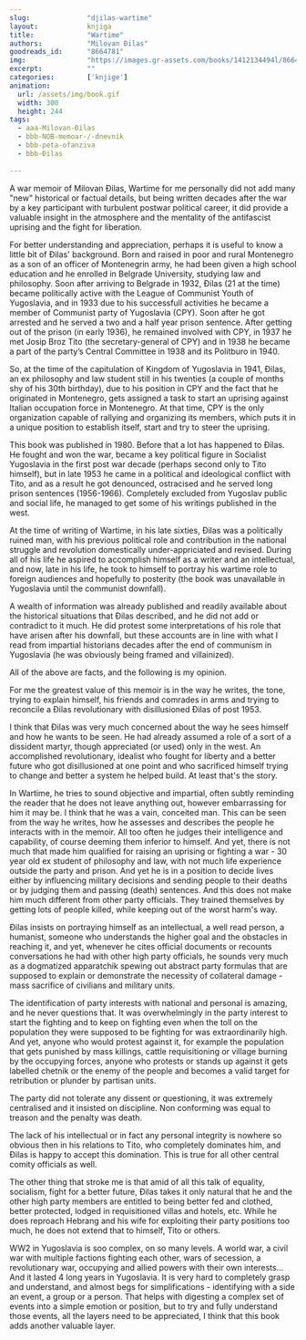 ```yaml
---
slug:              "djilas-wartime"
layout:            knjiga
title:             "Wartime"
authors:           "Milovan Đilas"
goodreads_id:      "8664781"
img:               "https://images.gr-assets.com/books/1412134494l/8664781.jpg"
excerpt:           ""
categories:        ['knjige']
animation:
  url: /assets/img/book.gif
  width: 300
  height: 244
tags:
  - aaa-Milovan-Đilas
  - bbb-NOB-memoar-/-dnevnik
  - bbb-peta-ofanziva
  - bbb-Đilas
  
---
```


A war memoir of Milovan Đilas, Wartime for me personally did not add many "new" historical or factual details, but 
being written decades after the war by a key participant with turbulent postwar political career, it did provide a 
valuable insight in the atmosphere and the mentality of the antifascist uprising and the fight for liberation.

For better understanding and appreciation, perhaps it is useful to know a little bit of Đilas' background. Born and 
raised in poor and rural Montenegro as a son of an officer of Montenegrin army, he had been given a high school 
education and he enrolled in Belgrade University, studying law and philosophy. Soon after arriving to Belgrade in 1932, 
Đilas (21 at the time) became politically active with the League of Communist Youth of Yugoslavia, and in 1933 due to 
his successfull activities he became a member of Communist party of Yugoslavia (CPY). Soon after he got arrested and he 
served a two and a half year prison sentence. After getting out of the prison (in early 1936), he remained involved 
with CPY, in 1937 he met Josip Broz Tito (the secretary-general of CPY) and in 1938 he became a part of the party’s 
Central Committee in 1938 and its Politburo in 1940.

So, at the time of the capitulation of Kingdom of Yugoslavia in 1941, Đilas, an ex philosophy and law student still in 
his twenties (a couple of months shy of his 30th birthday), due to his position in CPY and the fact that he originated 
in Montenegro, gets assigned a task to start an uprising against Italian occupation force in Montenegro. At that time, 
CPY is the only organization capable of rallying and organizing its members, which puts it in a unique position to 
establish itself, start and try to steer the uprising.


This book was published in 1980. Before that a lot has happened to Đilas. He fought and won the war, became a key 
political figure in Socialist Yugoslavia in the first post war decade (perhaps second only to Tito himself), but in 
late 1953 he came in a political and ideological conflict with Tito, and as a result he got denounced, ostracised and 
he served long prison sentences (1956-1966). Completely excluded from Yugoslav public and social life, he managed to 
get some of his writings published in the west.

At the time of writing of Wartime, in his late sixties, Đilas was a politically ruined man, with his previous political 
role and contribution in the national struggle and revolution domestically under-appriciated and revised. During all of 
his life he aspired to accomplish himself as a writer and an intellectual, and now, late in his life, he took to himself 
to portray his wartime role to foreign audiences and hopefully to posterity (the book was unavailable in Yugoslavia 
until the communist downfall).

A wealth of information was already published and readily available about the historical situations that Đilas described, 
and he did not add or contradict to it much. He did protest some interpretations of his role that have arisen after his 
downfall, but these accounts are in line with what I read from impartial historians decades after the end of communism 
in Yugoslavia (he was obviously being framed and villainized).

All of the above are facts, and the following is my opinion.

For me the greatest value of this memoir is in the way he writes, the tone, trying to explain himself, his friends and 
comrades in arms and trying to reconcile a Đilas revolutionary with disillusioned Đilas of post 1953.

I think that Đilas was very much concerned about the way he sees himself and how he wants to be seen. He had already 
assumed a role of a sort of a dissident martyr, though appreciated (or used) only in the west. An accomplished 
revolutionary, idealist who fought for liberty and a better future who got disillusioned at one point and who sacrificed 
himself trying to change and better a system he helped build. At least that's the story.

In Wartime, he tries to sound objective and impartial, often subtly reminding the reader that he does not leave anything 
out, however embarrassing for him it may be. I think that he was a vain, conceited man. This can be seen from the way he 
writes, how he assesses and describes the people he interacts with in the memoir. All too often he judges their 
intelligence and capability, of course deeming them inferior to himself. And yet, there is not much that made him 
qualified for raising an uprising or fighting a war - 30 year old ex student of philosophy and law, with not much life 
experience outside the party and prison. And yet he is in a position to decide lives either by influencing military 
decisions and sending people to their deaths or by judging them and passing (death) sentences. And this does not make 
him much different from other party officials. They trained themselves by getting lots of people killed, while keeping 
out of the worst harm's way.

Đilas insists on portraying himself as an intellectual, a well read person, a humanist, someone who understands the 
higher goal and the obstacles in reaching it, and yet, whenever he cites official documents or recounts conversations he 
had with other high party officials, he sounds very much as a dogmatized apparatchik spewing out abstract party formulas 
that are supposed to explain or demonstrate the necessity of collateral damage - mass sacrifice of civilians and 
military units.

The identification of party interests with national and personal is amazing, and he never questions that. It was 
overwhelmingly in the party interest to start the fighting and to keep on fighting even when the toll on the population 
they were supposed to be fighting for was extraordinarily high. And yet, anyone who would protest against it, for 
example the population that gets punished by mass killings, cattle requisitioning or village burning by the occupying 
forces, anyone who protests or stands up against it gets labelled chetnik or the enemy of the people and becomes a 
valid target for retribution or plunder by partisan units.

The party did not tolerate any dissent or questioning, it was extremely centralised and it insisted on discipline. Non 
conforming was equal to treason and the penalty was death.

The lack of his intellectual or in fact any personal integrity is nowhere so obvious then in his relations to Tito, who 
completely dominates him, and Đilas is happy to accept this domination. This is true for all other central comity 
officials as well.

The other thing that stroke me is that amid of all this talk of equality, socialism, fight for a better future, Đilas 
takes it only natural that he and the other high party members are entitled to being better fed and clothed, better 
protected, lodged in requisitioned villas and hotels, etc. While he does reproach Hebrang and his wife for exploiting 
their party positions too much, he does not extend that to himself, Tito or others.


WW2 in Yugoslavia is soo complex, on so many levels. A world war, a civil war with multiple factions fighting each 
other, wars of secession, a revolutionary war, occupying and allied powers with their own interests... And it lasted 4 
long years in Yugoslavia. It is very hard to completely grasp and understand, and almost begs for simplifications - 
identifying with a side an event, a group or a person. That helps with digesting a complex set of events into a simple 
emotion or position, but to try and fully understand those events, all the layers need to be appreciated, I think that 
this book adds another valuable layer.